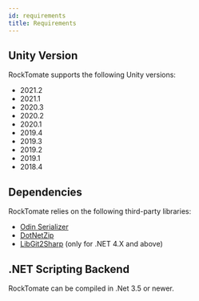 ```yaml
---
id: requirements
title: Requirements
---
```


## Unity Version

RockTomate supports the following Unity versions:

* 2021.2
* 2021.1
* 2020.3
* 2020.2
* 2020.1
* 2019.4
* 2019.3
* 2019.2
* 2019.1
* 2018.4

## Dependencies

RockTomate relies on the following third-party libraries:

* [Odin Serializer](https://github.com/TeamSirenix/odin-serializer)
* [DotNetZip](https://archive.codeplex.com/?p=dotnetzip)
* [LibGit2Sharp](https://github.com/libgit2/libgit2sharp) (only for .NET 4.X and above)

## .NET Scripting Backend

RockTomate can be compiled in .Net 3.5 or newer.